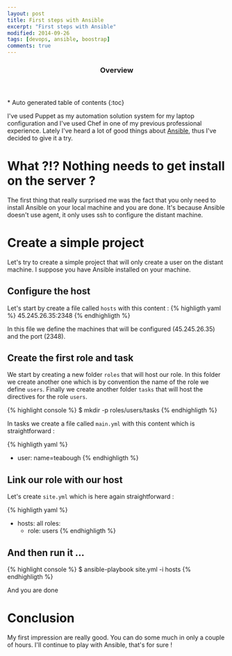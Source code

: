 ```yaml
---
layout: post
title: First steps with Ansible 
excerpt: "First steps with Ansible"
modified: 2014-09-26
tags: [devops, ansible, boostrap]
comments: true
---
```


<section id="table-of-contents" class="toc">
  <header>
    <h3>Overview</h3>
  </header>
<div id="drawer" markdown="1">
*  Auto generated table of contents
{:toc}
</div>
</section><!-- /#table-of-contents -->

I've used Puppet as my automation solution system for my laptop configuration and I've used Chef in one of my previous 
professional experience. Lately I've heard a lot of good things about [Ansible](http://www.ansible.com/home), thus I've decided to give it a try.

# What ?!? Nothing needs to get install on the server ?

The first thing that really surprised me was the fact that you only need to install Ansible on your local machine and you
are done. It's because Ansible doesn't use agent, it only uses ssh to configure the distant machine.

# Create a simple project
 
 Let's try to create a simple project that will only create a user on the distant machine. I suppose you have Ansible installed on your machine. 

## Configure the host
Let's start by create a file called `hosts` with this content :
{% highligth yaml %}
45.245.26.35:2348
{% endhighligth %}

In this file we define the machines that will be configured (45.245.26.35) and the port (2348).
 
## Create the first role and task

We start by creating a new folder `roles` that will host our role. In this folder we create another one which is by convention
the name of the role we define `users`. Finally we create another folder `tasks` that will host the directives for the role `users`.

{% highlight console %}
$ mkdir -p roles/users/tasks
{% endhighligth %}

In tasks we create a file called `main.yml` with this content which is straightforward :

{% highligth yaml %}
- user: name=teabough 
{% endhighligth %}

## Link our role with our host
Let's create `site.yml` which is here again straightforward :

{% highligth yaml %}
- hosts: all
  roles:
   - role: users
{% endhighligth %}

## And then run it ...

{% highlight console %}
$ ansible-playbook site.yml -i hosts
{% endhighligth %}

And you are done

# Conclusion

My first impression are really good. You can do some much in only a couple of hours. I'll continue to play with Ansible, that's for sure !







